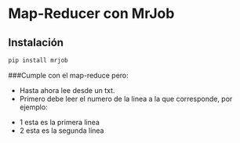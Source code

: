 # Map-Reducer con MrJob

## Instalación

```bash
pip install mrjob
```

###Cumple con el map-reduce pero:
+ Hasta ahora lee desde un txt.
+  Primero debe leer el numero de la linea a la que corresponde, por ejemplo:
  * 1 esta es la primera linea
  * 2 esta es la segunda linea
